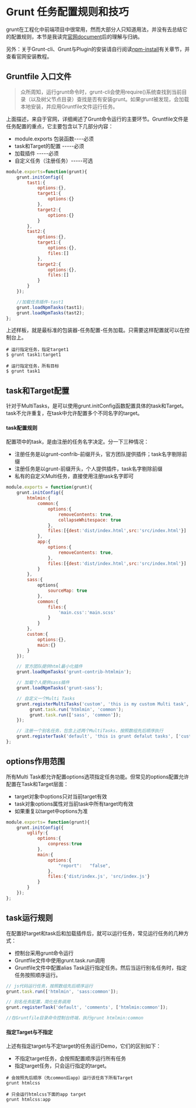 # Grunt 任务配置规则和技巧

grunt在工程化中前端项目中很常用，然而大部分人只知道用法，并没有去总结它的配置规则，本节是我读完[官网document](http://gruntjs.com/getting-started)后的理解与归纳。

另外：关于Grunt-cli、Grunt与Plugin的安装请自行阅读[npm-install](https://github.com/profoundsoul/basenotes/blob/master/nodejs/npm-install.md)有关章节，并查看官网安装教程。

## Gruntfile 入口文件

> 众所周知，运行grunt命令时，grunt-cli会使用require()系统查找到当前目录（以及树父节点目录）查找是否有安装grunt。如果grunt被发现，会加载本地安装，并应用Gruntfile文件运行任务。

上面描述，来自于官网，详细阐述了Grunt命令运行的主要环节。Gruntfile文件是任务配置的重点，它主要包含以下几部分内容：
+ module.exports 包装函数----必须
+ task和Target的配置        -----必须
+ 加载插件                           -----必须
+ 自定义任务（注册任务）-----可选

```javascript
module.exports=function(grunt){
	grunt.initConfig({
		tast1:{
			options:{},
			target1:{
				options:{}
			},
			target2:{
				options:{}
			}
		},
		tast2:{
			options:{},
			target1:{
				options:{},
				files:[]
			},
			target2:{
				options:{},
				files:[]
			}
		}
	});

	//加载任务插件-tast1	
	grunt.loadNpmTasks(tast1);
	grunt.loadNpmTasks(tast2);
};
```

上述样板，就是最标准的包装器-任务配置-任务加载。只需要这样配置就可以在控制台上。

```
# 运行指定任务，指定target1
$ grunt task1:target1

# 运行指定任务，所有目标
$ grunt task1

```


## task和Target配置

针对于MultiTasks，是可以使用grunt.initConfig函数配置具体的task和Target。task不允许重复，在task中允许配置多个不同名字的target。

#### task配置规则

配置项中的task，是由注册的任务名字决定。分一下三种情况：
+ 注册任务是以grunt-confrib-前缀开头，官方团队提供插件；task名字剔除前缀
+ 注册任务是以grunt-前缀开头，个人提供插件，task名字剔除前缀
+ 私有的自定义Multi任务，直接使用注册task名字即可

```javascript
module.exports = function(grunt){
	grunt.initConfig({
		htmlmin:{
			common:{
				options:{
					removeContents: true,
					collapseWhitespace: true
				},
				files:[{dest:'dist/index.html',src:'src/index.html'}]
			},
			app:{
				options:{
					removeContents: true,
				},
				files:[{dest:'dist/index.html',src:'src/index.html'}]
			}
		},
		sass:{
			options{
				sourceMap: true
			},
			common:{
				files:{
					'main.css':'main.scss'
				}
			}
		},
		custom:{
			options:{},
			main:{}
		}
	});

	// 官方团队提供html最小化插件
	grunt.loadNpmTasks('grunt-contrib-htmlmin');

	// 加载个人提供sass插件
	grunt.loadNpmTasks('grunt-sass');

	// 自定义一个Multi Tasks
	grunt.registerMultiTasks('custom', 'this is my custom Multi task', function(){
		 grunt.task.run('htmlmin', 'common');
		 grunt.task.run(['sass', 'common']);
	});

	// 注册一个别名任务，包含上述两个MultiTasks，按照数组先后顺序执行
	grunt.registerTask('default', 'this is grunt defalut tasks', ['custom:main']);
};
```

## options作用范围

所有Multi Task都允许配置options选项指定任务功能。但常见的options配置允许配置在Task和Target层面：
+ target对象中options只对当前target有效
+ task对象options属性对当前task中所有target均有效
+ 如果重复以target中options为准

```javascript
module.exports= function(grunt){
	grunt.initConfig({
		uglify:{
			options:{
				conpress:true
			},
			main:{
				options:{
					"report":   "false",
				},
				files:{'dist/index.js', 'src/index.js'}
			}
		}
	});
};

```

## task运行规则

在配置好target和task后和加载插件后，就可以运行任务，常见运行任务的几种方式：
+ 控制台采用grunt命令运行
+ Gruntfile文件中使用grunt.task.run调用
+ Gruntfile文件中配置alias Task运行指定任务。然后当运行别名任务时，指定任务按照顺序运行。

```javascript
// js代码运行任务，按照数组先后顺序运行
grunt.task.run(['htmlmin', 'sass:common']);

// 别名任务配置，简化任务调用
grunt.registerTask('default', 'comments', ['htmlmin:common']);

//在Gruntfile目录命令控制台终端，执行grunt htmlmin:common
```

#### 指定Target与不指定

上述有指定target与不定target的任务运行Demo，它们的区别如下：
+ 不指定target任务，会按照配置顺序运行所有任务
+ 指定target任务，只会运行指定的target。

```
# 会按照先后顺序（先common后app）运行该任务下所有Target
grunt htmlcss

# 只会运行htmlcss下面的app target
grunt htmlcss:app

```

